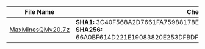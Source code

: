 |   File Name   | Checksum |
| ------------- | ------------- |
| <a href="https://github.com/lesongvi/MaxMinesQM/releases/download/v1.0.2.0/MaxMinesQMv20.7z">MaxMinesQMv20.7z</a>  | **SHA1:** 3C40F568A2D7661FA75988178EB9FA9AB3133BFE<br/>**SHA256:** 66A0BF614D221E19083820E253DFBDFF0CDA530E664917767619A0EBD4271201  |